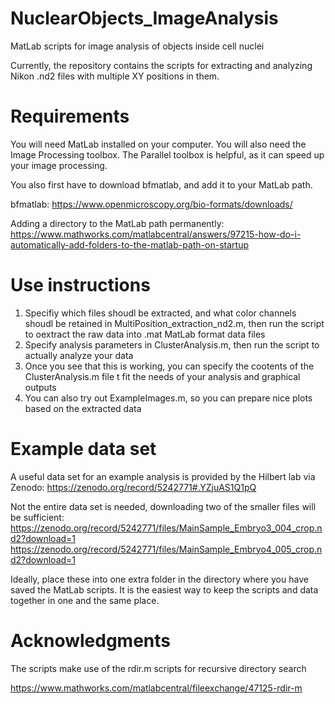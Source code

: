 # NuclearObjects_ImageAnalysis

MatLab scripts for image analysis of objects inside cell nuclei

Currently, the repository contains the scripts for extracting and analyzing Nikon .nd2 files with multiple XY positions in them.

# Requirements

You will need MatLab installed on your computer. You will also need the Image Processing toolbox. The Parallel toolbox is helpful, as it can speed up your image processing.

You also first have to download bfmatlab, and add it to your MatLab path.

bfmatlab:
https://www.openmicroscopy.org/bio-formats/downloads/

Adding a directory to the MatLab path permanently:
https://www.mathworks.com/matlabcentral/answers/97215-how-do-i-automatically-add-folders-to-the-matlab-path-on-startup

# Use instructions

1. Specifiy which files shoudl be extracted, and what color channels shoudl be retained in MultiPosition_extraction_nd2.m, then run the script to oextract the raw data into .mat MatLab format data files
2. Specify analysis parameters in ClusterAnalysis.m, then run the script to actually analyze your data
3. Once you see that this is working, you can specify the cootents of the ClusterAnalysis.m file t fit the needs of your analysis and graphical outputs
4. You can also try out ExampleImages.m, so you can prepare nice plots based on the extracted data

# Example data set

A useful data set for an example analysis is provided by the Hilbert lab via Zenodo:
https://zenodo.org/record/5242771#.YZjuAS1Q1pQ

Not the entire data set is needed, downloading two of the smaller files will be sufficient:
https://zenodo.org/record/5242771/files/MainSample_Embryo3_004_crop.nd2?download=1
https://zenodo.org/record/5242771/files/MainSample_Embryo4_005_crop.nd2?download=1

Ideally, place these into one extra folder in the directory where you have saved the MatLab scripts. It is the easiest way to keep the scripts and data together in one and the same place.

# Acknowledgments

The scripts make use of the rdir.m scripts for recursive directory search

https://www.mathworks.com/matlabcentral/fileexchange/47125-rdir-m
